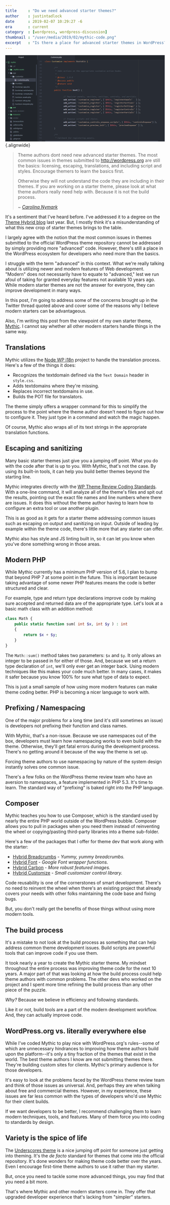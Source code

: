 ```yaml
---
title     : "Do we need advanced starter themes?"
author    : justintadlock
date      : 2019-02-07 10:29:27 -6
era       : current
category  : [wordpress, wordpress-discussion]
thumbnail : "/user/media/2019/02/mythic-code.png"
excerpt   : "Is there a place for advanced starter themes in WordPress? Or, should the focus be on simpler starters to help theme authors learn the basics?"
---
```


![Screenshot of the Atom editor with a file from the Mythic starter theme.](/user/media/2019/02/mythic-code.png){.alignwide}

> Theme authors dont need new advanced starter themes.  The most common issues in themes submitted to http://wordpress.org are still the basics: licensing, escaping, translations, and including script and styles. Encourage themers to learn the basics first.
>
> Otherwise they will not understand the code they are including in their themes. If you are working on a starter theme, please look at what theme authors really need help with. Because it is not the build process.
>
> <cite markdown="1">~ [Carolina Nymark](https://twitter.com/carolinapoena/status/1092616066830864384)</cite>

It's a sentiment that I've heard before.  I've addressed it to a degree on the [Theme Hybrid blog](https://themehybrid.com/weblog/the-case-for-mythic-a-modern-theme-development-toolkit) last year.  But, I mostly think it's a misunderstanding of what this new crop of starter themes brings to the table.

I largely agree with the notion that the most common issues in themes submitted to the official WordPress theme repository cannot be addressed by simply providing more "advanced" code.  However, there's still a place in the WordPress ecosystem for developers who need more than the basics.

I struggle with the term "advanced" in this context.  What we're really talking about is utilizing newer and modern features of Web development.  "Modern" does not necessarily have to equate to "advanced," lest we run afoul of taking for granted everyday features not available 10 years ago.  While modern starter themes are not the answer for everyone, they can improve development in many ways.

In this post, I'm going to address some of the concerns brought up in the Twitter thread quoted above and cover some of the reasons why I believe modern starters can be advantageous.

Also, I'm writing this post from the viewpoint of my own starter theme, [Mythic](https://themehybrid.com/themes/mythic).  I cannot say whether all other modern starters handle things in the same way.

## Translations

Mythic utilizes the [Node WP i18n](https://github.com/cedaro/node-wp-i18n) project to handle the translation process.  Here's a few of the things it does:

- Recognizes the textdomain defined via the `Text Domain` header in `style.css`.
- Adds textdomains where they're missing.
- Replaces incorrect textdomains in use.
- Builds the POT file for translators.

The theme simply offers a wrapper command for this to simplify the process to the point where the theme author doesn't need to figure out how to configure it.  They just type in a command and watch the magic happen.

Of course, Mythic also wraps all of its text strings in the appropriate translation functions.

## Escaping and sanitizing

Many basic starter themes just give you a jumping off point.  What you do with the code after that is up to you.  With Mythic, that's not the case.  By using its built-in tools, it can help you build better themes beyond the starting line.

Mythic integrates directly with the [WP Theme Review Coding Standards](https://github.com/WPTRT/WPThemeReview).  With a one-line command, it will analyze all of the theme's files and spit out the results, pointing out the exact file names and line numbers where there are issues.  It does this without the theme author having to learn how to configure an extra tool or use another plugin.

This is as good as it gets for a starter theme addressing common issues such as escaping on output and sanitizing on input.  Outside of leading by example within the theme code, there's little more that any starter can offer.

Mythic also has style and JS linting built in, so it can let you know when you've done something wrong in those areas.

## Modern PHP

While Mythic currently has a minimum PHP version of 5.6, I plan to bump that beyond PHP 7 at some point in the future.  This is important because taking advantage of some newer PHP features means the code is better structured and clear.

For example, type and return type declarations improve code by making sure accepted and returned data are of the appropriate type. Let's look at a basic math class with an addition method:

```php
class Math {
	public static function sum( int $x, int $y ) : int
	{
		return $x + $y;
	}
}
```

The `Math::sum()` method takes two parameters: `$x` and `$y`.  It only allows an integer to be passed in for either of those.  And, because we set a return type declaration of `int`, we'll only ever get an integer back.  Using modern techniques like this makes your code much better.  In many cases, it makes it safer because you know 100% for sure what type of data to expect.

This is just a small sample of how using more modern features can make theme coding better.  PHP is becoming a nicer language to work with.

## Prefixing / Namespacing

One of the major problems for a long time (and it's still sometimes an issue) is developers not prefixing their function and class names.

With Mythic, that's a non-issue.  Because we use namespaces out of the box, developers must learn how namespacing works to even build with the theme.  Otherwise, they'll get fatal errors during the development process.  There's no getting around it because of the way the theme is set up.

Forcing theme authors to use namespacing by nature of the system design instantly solves one common issue.

There's a few folks on the WordPress theme review team who have an aversion to namespaces, a feature implemented in PHP 5.3.  It's time to learn.  The standard way of "prefixing" is baked right into the PHP language.

## Composer

Mythic teaches you how to use Composer, which is the standard used by nearly the entire PHP world outside of the WordPress bubble.  Composer allows you to pull in packages when you need them instead of reinventing the wheel or copying/pasting third-party libraries into a theme sub-folder.

Here's a few of the packages that I offer for theme dev that work along with the starter:

- [Hybrid Breadcrumbs](https://github.com/justintadlock/hybrid-breadcrumbs) - _Yummy, yummy breadcrumbs._
- [Hybrid Font](https://github.com/justintadlock/hybrid-font) - _Google Font wrapper functions._
- [Hybrid Carbon](https://github.com/justintadlock/hybrid-carbon) - _More robust featured images._
- [Hybrid Customize](https://github.com/justintadlock/hybrid-customize) - _Small customizer control library._

Code reusability is one of the cornerstones of smart development.  There's no need to reinvent the wheel when there's an existing project that already covers your needs with other folks maintaining the code base and fixing bugs.

But, you don't really get the benefits of those things without using more modern tools.

## The build process

It's a mistake to not look at the build process as something that can help address common theme development issues.  Build scripts are powerful tools that can improve code if you use them.

It took nearly a year to create the Mythic starter theme.  My mindset throughout the entire process was improving theme code for the next 10 years.  A major part of that was looking at how the build process could help theme authors with common problems.  The other devs who worked on the project and I spent more time refining the build process than any other piece of the puzzle.

_Why?_ Because we believe in efficiency and following standards.

Like it or not, build tools are a part of the modern development workflow.  And, they can actually improve code.

## WordPress.org vs. literally everywhere else

While I've coded Mythic to play nice with WordPress.org's rules--some of which are unnecessary hindrances to improving how theme authors build upon the platform--it's only a tiny fraction of the themes that exist in the world.  The best theme authors I know are not submitting themes there.  They're building custom sites for clients.  Mythic's primary audience is for those developers.

It's easy to look at the problems faced by the WordPress theme review team and think of those issues as universal.  And, perhaps they are when talking about free and commercial themes.  However, in my experience, these issues are far less common with the types of developers who'd use Mythic for their client builds.

If we want developers to be better, I recommend challenging them to learn modern techniques, tools, and features.  Many of them force you into coding to standards by design.

## Variety is the spice of life

The [Underscores theme](https://underscores.me/) is a nice jumping off point for someone just getting into theming.  It's the _de facto_ standard for themes that come into the official repository.  It's done wonders for making theme code better over the years.  Even I encourage first-time theme authors to use it rather than my starter.

But, once you need to tackle some more advanced things, you may find that you need a bit more.

That's where Mythic and other modern starters come in.  They offer that upgraded developer experience that's lacking from "simpler" starters.
